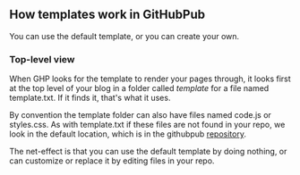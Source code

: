 ## How templates work in GitHubPub

You can use the default template, or you can create your own.

### Top-level view

When GHP looks for the template to render your pages through, it looks first at the top level of your blog in a folder called <i>template</i> for a file named template.txt. If it finds it, that's what it uses. 

By convention the template folder can also have files named code.js or styles.css. As with template.txt if these files are not found in your repo, we look in the default location, which is in the githubpub <a href="https://github.com/scripting/githubpub/tree/master/defaultfiles/template">repository</a>.

The net-effect is that you can use the default template by doing nothing, or can customize or replace it by editing files in your repo.

